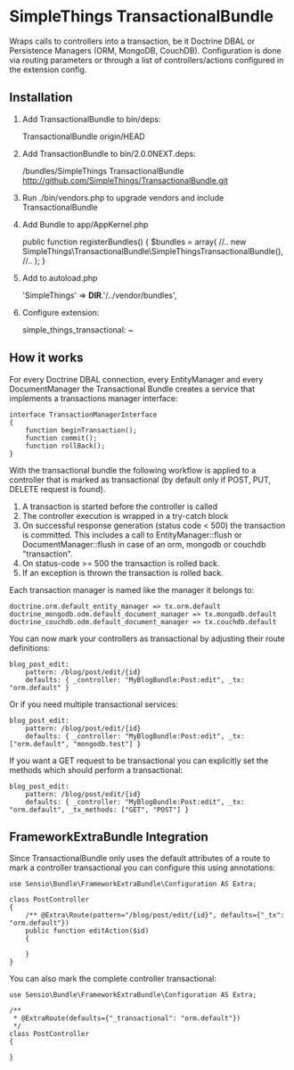 # SimpleThings TransactionalBundle

Wraps calls to controllers into a transaction, be it Doctrine DBAL or Persistence Managers (ORM, MongoDB, CouchDB).
Configuration is done via routing parameters or through a list of controllers/actions configured in the
extension config.

## Installation

1. Add TransactionalBundle to bin/deps:

    TransactionalBundle origin/HEAD

2. Add TransactionBundle to bin/2.0.0NEXT.deps:

    /bundles/SimpleThings   TransactionalBundle   http://github.com/SimpleThings/TransactionalBundle.git

3. Run ./bin/vendors.php to upgrade vendors and include TransactionalBundle

4. Add Bundle to app/AppKernel.php

    public function registerBundles() 
    {
        $bundles = array(
            //..
            new SimpleThings\TransactionalBundle\SimpleThingsTransactionalBundle(),
            //..
        );
    }

5. Add to autoload.php

    'SimpleThings'     => __DIR__.'/../vendor/bundles',

6. Configure extension:

    simple_things_transactional: ~

## How it works

For every Doctrine DBAL connection, every EntityManager and every DocumentManager the Transactional Bundle
creates a service that implements a transactions manager interface:

    interface TransactionManagerInterface
    {
        function beginTransaction();
        function commit();
        function rollBack();
    }

With the transactional bundle the following workflow is applied to a controller that is marked
as transactional (by default only if POST, PUT, DELETE request is found).

1. A transaction is started before the controller is called
2. The controller execution is wrapped in a try-catch block
3. On successful response generation (status code < 500) the transaction is committed. This includes a call to EntityManager::flush or DocumentManager::flush in case of an orm, mongodb or couchdb "transaction".
4. On status-code >= 500 the transaction is rolled back.
5. If an exception is thrown the transaction is rolled back.

Each transaction manager is named like the manager it belongs to:

    doctrine.orm.default_entity_manager => tx.orm.default
    doctrine_mongodb.odm.default_document_manager => tx.mongodb.default
    doctrine_couchdb.odm.default_document_manager => tx.couchdb.default

You can now mark your controllers as transactional by adjusting their route definitions:

    blog_post_edit:
        pattern: /blog/post/edit/{id}
        defaults: { _controller: "MyBlogBundle:Post:edit", _tx: "orm.default" }

Or if you need multiple transactional services:

    blog_post_edit:
        pattern: /blog/post/edit/{id}
        defaults: { _controller: "MyBlogBundle:Post:edit", _tx: ["orm.default", "mongodb.test"] }

If you want a GET request to be transactional you can explicitly set the methods which should perform a transactional:

    blog_post_edit:
        pattern: /blog/post/edit/{id}
        defaults: { _controller: "MyBlogBundle:Post:edit", _tx: "orm.default", _tx_methods: ["GET", "POST"] }

## FrameworkExtraBundle Integration

Since TransactionalBundle only uses the default attributes of a route to mark a controller transactional you
can configure this using annotations:

    use Sensio\Bundle\FrameworkExtraBundle\Configuration AS Extra;

    class PostController
    {
        /** @Extra\Route(pattern="/blog/post/edit/{id}", defaults={"_tx": "orm.default"})
        public function editAction($id)
        {

        }
    }

You can also mark the complete controller transactional:

    use Sensio\Bundle\FrameworkExtraBundle\Configuration AS Extra;

    /**
     * @ExtraRoute(defaults={"_transactional": "orm.default"})
     */
    class PostController
    {

    }

